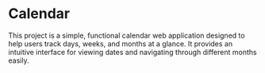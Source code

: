 # Calendar
This project is a simple, functional calendar web application designed to help users track days, weeks, and months at a glance. It provides an intuitive interface for viewing dates and navigating through different months easily.
